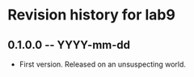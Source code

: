 # Revision history for lab9

## 0.1.0.0 -- YYYY-mm-dd

* First version. Released on an unsuspecting world.
